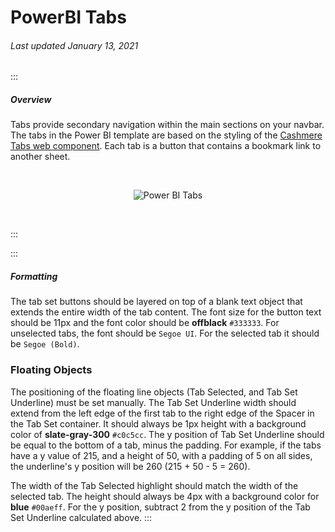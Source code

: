 # PowerBI Tabs

###### Last updated January 13, 2021

:::

##### Overview

Tabs provide secondary navigation within the main sections on your navbar.
The tabs in the Power BI template are based on the styling of the [Cashmere Tabs web component](/web/components/tabs/examples).
Each tab is a button that contains a bookmark link to another sheet.

<div style="text-align:center"><br>

![Power BI Tabs](./assets/analytics/powerbi/pbi-tabs.png "Power BI Tabs")

</div><br>

:::

:::

##### Formatting

The tab set buttons should be layered on top of a blank text object that extends the entire width of the tab content.
The font size for the button text should be 11px and the font color should be **offblack** `#333333`.
For unselected tabs, the font should be `Segoe UI`.
For the selected tab it should be `Segoe (Bold)`.

### Floating Objects

The positioning of the floating line objects (Tab Selected, and Tab Set Underline) must be set manually.
The Tab Set Underline width should extend from the left edge of the first tab to the right edge of the Spacer in the Tab Set container.
It should always be 1px height with a background color of **slate-gray-300** `#c0c5cc`.
The y position of Tab Set Underline should be equal to the bottom of a tab, minus the padding.
For example, if the tabs have a y value of 215, and a height of 50, with a padding of 5 on all sides, the underline's y position will be 260 (215 + 50 - 5 = 260).

The width of the Tab Selected highlight should match the width of the selected tab.
The height should always be 4px with a background color for **blue** `#00aeff`.
For the y position, subtract 2 from the y position of the Tab Set Underline calculated above.
:::